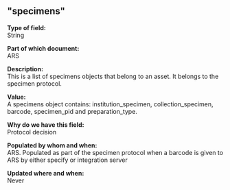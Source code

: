 ## "specimens"

**Type of field:**  
String  

**Part of which document:**  
ARS

**Description:**  
This is a list of specimens objects that belong to an asset. It belongs to the specimen protocol.

**Value:**  
A specimens object contains: institution_specimen, collection_specimen, barcode, specimen_pid and preparation_type.

**Why do we have this field:**  
Protocol decision

**Populated by whom and when:**  
ARS. Populated as part of the specimen protocol when a barcode is given to ARS by either specify or integration server

**Updated where and when:**  
Never

